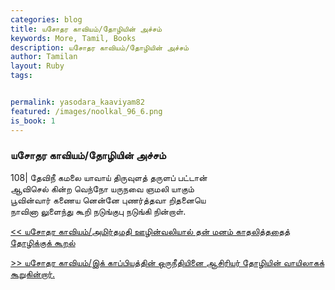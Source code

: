 ```yaml
---  
categories: blog  
title: யசோதர காவியம்/தோழியின் அச்சம்
keywords: More, Tamil, Books  
description: யசோதர காவியம்/தோழியின் அச்சம்
author: Tamilan  
layout: Ruby  
tags:     


permalink: yasodara_kaaviyam82  
featured: /images/noolkal_96_6.png  
is_book: 1
---  
```



### யசோதர காவியம்/தோழியின் அச்சம்

108| தேவிநீ கமலை யாவாய் திருவுளத் தருளப் பட்டான்  
ஆவிசெல் கின்ற வெந்நோ யருநவை ஞமலி யாகும்  
பூவின்வார் கணைய னென்னே புணர்த்தவா றிதனையெ  
நாவினா லுளைந்து கூறி நடுங்குபு நடுங்கி நின்றாள்.

[<< யசோதர காவியம்/அமிர்தமதி ஊழின்வலியால் தன் மனம் காதலித்ததைத் தோழிக்குக் கூறல்](yasodara_kaaviyam81)  
  
[>> யசோதர காவியம்/இக் காப்பியத்தின் ஒருநீதியினை ஆசிரியர் தோழியின் வாயிலாகக் கூறுகின்றார்.](yasodara_kaaviyam83)


